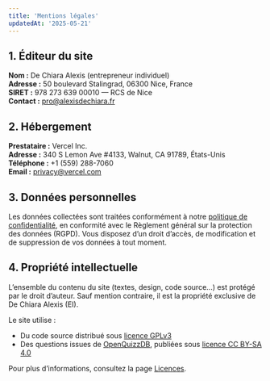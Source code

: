 ```yaml
---
title: 'Mentions légales'
updatedAt: '2025-05-21'
---
```


## 1. Éditeur du site

**Nom :** De Chiara Alexis (entrepreneur individuel)  
**Adresse :** 50 boulevard Stalingrad, 06300 Nice, France  
**SIRET :** 978 273 639 00010 — RCS de Nice  
**Contact :** [pro@alexisdechiara.fr](mailto:pro@alexisdechiara.fr)

## 2. Hébergement

**Prestataire :** Vercel Inc.  
**Adresse :** 340 S Lemon Ave #4133, Walnut, CA 91789, États-Unis  
**Téléphone :** +1 (559) 288-7060  
**Email :** [privacy@vercel.com](mailto:privacy@vercel.com)

## 3. Données personnelles

Les données collectées sont traitées conformément à notre [politique de confidentialité](/privacy), en conformité avec le Règlement général sur la protection des données (RGPD). Vous disposez d’un droit d’accès, de modification et de suppression de vos données à tout moment.

## 4. Propriété intellectuelle

L’ensemble du contenu du site (textes, design, code source...) est protégé par le droit d’auteur. Sauf mention contraire, il est la propriété exclusive de De Chiara Alexis (EI).

Le site utilise :
- Du code source distribué sous [licence GPLv3](https://www.gnu.org/licenses/gpl-3.0.html)
- Des questions issues de [OpenQuizzDB](https://openquizzdb.org), publiées sous [licence CC BY-SA 4.0](https://creativecommons.org/licenses/by-sa/4.0/)

Pour plus d’informations, consultez la page [Licences](/licenses).
